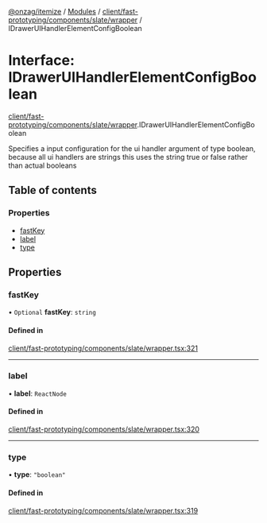 [@onzag/itemize](../README.md) / [Modules](../modules.md) / [client/fast-prototyping/components/slate/wrapper](../modules/client_fast_prototyping_components_slate_wrapper.md) / IDrawerUIHandlerElementConfigBoolean

# Interface: IDrawerUIHandlerElementConfigBoolean

[client/fast-prototyping/components/slate/wrapper](../modules/client_fast_prototyping_components_slate_wrapper.md).IDrawerUIHandlerElementConfigBoolean

Specifies a input configuration for the ui handler argument
of type boolean, because all ui handlers are strings
this uses the string true or false rather than actual
booleans

## Table of contents

### Properties

- [fastKey](client_fast_prototyping_components_slate_wrapper.IDrawerUIHandlerElementConfigBoolean.md#fastkey)
- [label](client_fast_prototyping_components_slate_wrapper.IDrawerUIHandlerElementConfigBoolean.md#label)
- [type](client_fast_prototyping_components_slate_wrapper.IDrawerUIHandlerElementConfigBoolean.md#type)

## Properties

### fastKey

• `Optional` **fastKey**: `string`

#### Defined in

[client/fast-prototyping/components/slate/wrapper.tsx:321](https://github.com/onzag/itemize/blob/f2f29986/client/fast-prototyping/components/slate/wrapper.tsx#L321)

___

### label

• **label**: `ReactNode`

#### Defined in

[client/fast-prototyping/components/slate/wrapper.tsx:320](https://github.com/onzag/itemize/blob/f2f29986/client/fast-prototyping/components/slate/wrapper.tsx#L320)

___

### type

• **type**: ``"boolean"``

#### Defined in

[client/fast-prototyping/components/slate/wrapper.tsx:319](https://github.com/onzag/itemize/blob/f2f29986/client/fast-prototyping/components/slate/wrapper.tsx#L319)
